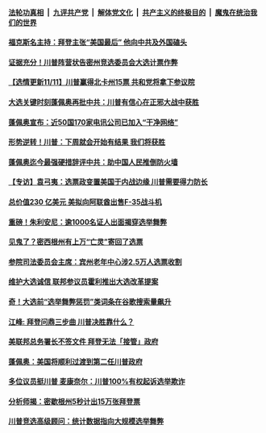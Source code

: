 

####  [法轮功真相](../../../../basic/blob/master/README.md?t=11120102) &nbsp;|&nbsp; [九评共产党](../../../../9ping.md/blob/master/README.md?t=11120102) &nbsp;|&nbsp; [解体党文化](../../../../jtdwh.md/blob/master/README.md?t=11120102)  &nbsp;|&nbsp; [共产主义的终极目的](../../../../gczydzjmd.md/blob/master/README.md?t=11120102) &nbsp;|&nbsp; [魔鬼在统治我们的世界](../../../../mgztzwmdsj.md/blob/master/README.md?t=11120102) 

#### [福克斯名主持：拜登主张“美国最后” 他向中共及外国磕头](../pages/soh6/441667.md?t=11120102) 
#### [证据充分！川普阵营状告密州竞选委员会大选计票作弊](../pages/soh6/441502.md?t=11120102) 
#### [【选情更新11/11】川普赢得北卡州15票 共和党将拿下参议院 ](../pages/soh6/441670.md?t=11120102) 
#### [大选关键时刻蓬佩奥再批中共：川普有信心在正邪大战中获胜](../pages/soh6/441529.md?t=11120102) 
#### [蓬佩奥宣布：近50国170家电讯公司已加入“干净网络”](../pages/soh6/441580.md?t=11120102) 
#### [形势逆转！川普：下周就会开始有结果 我们将获胜](../pages/soh6/441520.md?t=11120102) 
#### [蓬佩奥迄今最强硬措辞评中共：助中国人民推倒防火墙](../pages/soh6/441532.md?t=11120102) 
#### [【专访】袁弓夷：选票政变置美国于内战边缘 川普需要得力防长](../pages/soh6/441505.md?t=11120102) 
#### [总价值230 亿美元  美拟向阿联酋出售F-35战斗机](../pages/soh6/441391.md?t=11120102) 
#### [重磅！朱利安尼：逾1000名证人出面揭穿选举舞弊](../pages/soh6/441439.md?t=11120102) 
#### [见鬼了？密西根州有上万“亡灵”寄回了选票](../pages/soh6/441394.md?t=11120102) 
#### [参院司法委员会主席：宾州老年中心涉2.5万人选票收割](../pages/soh6/441388.md?t=11120102) 
#### [维护大选诚信  联邦参议员霍利推出大选改革提案](../pages/soh6/441361.md?t=11120102) 
#### [奇！大选前“选举舞弊惩罚”类词条在谷歌搜索量飙升](../pages/soh6/441328.md?t=11120102) 
#### [江峰: 拜登问鼎三步曲 川普决胜靠什么？](../pages/soh6/441382.md?t=11120102) 
#### [美联邦总务署长不签文件 拜登无法「接管」政府](../pages/soh6/441352.md?t=11120102) 
#### [蓬佩奥：美国将顺利过渡到第二任川普政府](../pages/soh6/441367.md?t=11120102) 
#### [多位议员挺川普 麦康奈尔：川普100%有权起诉选举欺诈 ](../pages/soh6/441346.md?t=11120102) 
#### [分析师揭：密歇根州5秒计出15万张拜登票](../pages/soh6/441349.md?t=11120102) 
#### [川普竞选高级顾问：统计数据指向大规模选举舞弊](../pages/soh6/441334.md?t=11120102) 
